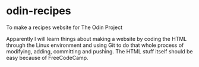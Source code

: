 # odin-recipes
To make a recipes website for The Odin Project

Apparently I will learn things about making a website by coding the HTML through the Linux environment and using Git to do that whole process of modifying, adding, committing and pushing. The HTML stuff itself should be easy because of FreeCodeCamp. 